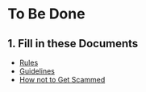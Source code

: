 # To Be Done

## 1. Fill in these Documents

- [Rules](./src/content/about/rules.md)
- [Guidelines](./src/content/about/guidelines.md)
- [How not to Get Scammed](./src/content/about/scamming.md)

